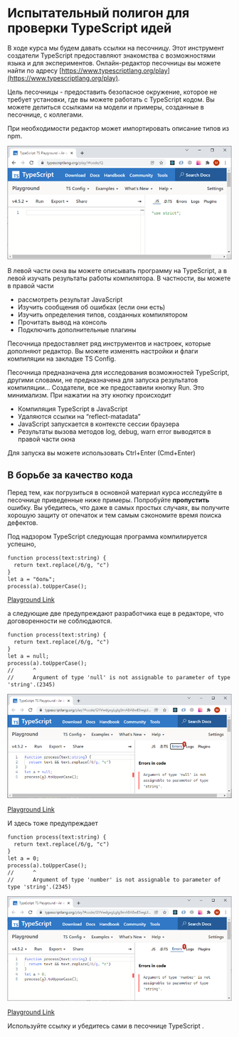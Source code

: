 # Испытательный полигон для проверки TypeScript идей

В ходе курса мы будем давать ссылки на песочницу. Этот инструмент создатели TypeScript предоставляют знакомства с возможностями языка и для экспериментов. Онлайн-редактор песочницы вы можете найти по адресу [https://www.typescriptlang.org/play](https://www.typescriptlang.org/play).

Цель песочницы - предоставить безопасное окружение, которое не требует установки, где вы можете работать с TypeScript кодом. Вы можете делиться ссылками на модели и примеры, созданные в песочнице, с коллегами.

При необходимости редактор может импортировать описание типов из npm.

![Вид окна песочницы](assets/playground.png)

В левой части окна вы можете описывать программу на TypeScript, а в левой изучать результаты работы компилятора. В частности, вы можете в правой части  

* рассмотреть результат JavaScript  
* Изучить сообщения об ошибках (если они есть)
* Изучить определения типов, созданных компилятором
* Прочитать вывод на консоль
* Подключить дополнительные плагины

Песочница предоставляет ряд инструментов и настроек, которые дополняют редактор. Вы можете изменять настройки и флаги компиляции на закладке TS Config.  

Песочница предназначена для исследования возможностей TypeScript, другими словами, не предназначена для запуска результатов компиляции... Создатели, все же предоставили кнопку Run. Это минимализм. При нажатии на эту кнопку происходит  

* Компиляция TypeScript в JavaScript
* Удаляются ссылки на “reflect-matadata”
* JavaScript запускается в контексте сессии браузера
* Результаты вызова методов log, debug, warn error выводятся в правой части окна

Для запуска вы можете использовать Ctrl+Enter (Cmd+Enter)

## В борьбе за качество кода

Перед тем, как погрузиться в основной материал курса исследуйте в песочнице приведенные ниже примеры. Попробуйте **пропустить** ошибку. Вы убедитесь, что даже в самых простых случаях, вы получите хорошую защиту от опечаток и тем самым сэкономите время поиска дефектов.

Под надзором TypeScript следующая программа компилируется успешно,

```tsx
function process(text:string) {
  return text.replace(/б/g, "с")
}
let a = "боль";
process(a).toUpperCase();
```

[Playground Link](https://www.typescriptlang.org/play?#code/GYVwdgxgLglg9mABABwE5wgUwM7YBRSYAeUAXNlKjGAOYCUiA3gFCKKqZQipKEkB0HZABsAhljwB6QIwgkmgBpEAIkCCIErrMAvs2GdEoxAF5l0wHwggbhBAMiBKA3MzQYc+UXX5Q4AVWTJMqAMKi2Jh4dDZAA)

а следующие две предупреждают разработчика еще в редакторе, что договоренности не соблюдаются.

```tsx
function process(text:string) {
  return text.replace(/б/g, "с")
}
let a = null;
process(a).toUpperCase();
//      ^
//      Argument of type 'null' is not assignable to parameter of type 'string'.(2345)
```

![Ошибка использования](assets/err1.png)

[Playground Link](https://www.typescriptlang.org/play?#code/GYVwdgxgLglg9mABABwE5wgUwM7YBRSYAeUAXNlKjGAOYCUiA3gFCKKqZQipKEkB0HZABsAhljwB6QIwgkmgBpEAIkCCIErrMAvs2GdEoxAF5EYEMOEBuZmgw58ouvyhwAqsmSZUAYVHZMeOgsgA)

И здесь тоже предупреждает

```tsx
function process(text:string) {
  return text.replace(/б/g, "с")
}
let a = 0;
process(a).toUpperCase();
//      ^
//      Argument of type 'number' is not assignable to parameter of type 'string'.(2345)
```

![еще одна ошибка](assets/err2.png)

[Playground Link](https://www.typescriptlang.org/play?#code/GYVwdgxgLglg9mABABwE5wgUwM7YBRSYAeUAXNlKjGAOYCUiA3gFCKKqZQipKEkB0HZABsAhljwB6QIwgkmgBpEAIkCCIErrMAvs2GdEoxAF5EABgDczNBhz5RdflDgBVZMkyoAwqOyY8dM0A)

Используйте ссылку и убедитесь сами в песочнице  TypeScript .
